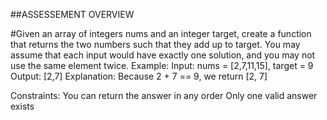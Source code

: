 ##ASSESSEMENT OVERVIEW

#Given an array of integers nums and an integer target, create a function that returns the two
numbers such that they add up to target.
You may assume that each input would have exactly one solution, and you may not use the
same element twice.
Example:
Input: nums = [2,7,11,15], target = 9
Output: [2,7]
Explanation: Because 2 + 7 == 9, we return [2, 7]

Constraints:
You can return the answer in any order
Only one valid answer exists